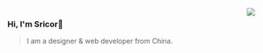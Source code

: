 
 <img align="right" src="https://github-readme-stats.vercel.app/api/top-langs/?username=sricor&layout=compact&hide_border=true&exclude_repo=Sricor.github.io" />

### Hi, I'm Sricor👋
>I am a designer & web developer from China.
